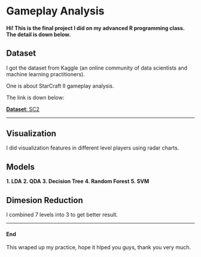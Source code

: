 # Gameplay Analysis

#### Hi! This is the final project I did on my advanced R programming class. The detail is down below.

## Dataset

I got the dataset from Kaggle (an online community of data scientists and machine learning practitioners). 

One is about StarCraft II gameplay analysis. 

The link is down below:

[**Dataset**: SC2](https://www.kaggle.com/sfu-summit/starcraft-ii-replay-analysis "StarCraft II Replay Analysis")


---

## Visualization

I did visualization features in different level players using radar charts.

## Models

**1. LDA**
**2. QDA**
**3. Decision Tree**
**4. Random Forest**
**5. SVM**

## Dimesion Reduction

I combined 7 levels into 3 to get better result.

---
#### End

This wraped up my practice, hope it hlped you guys, thank you very much.

